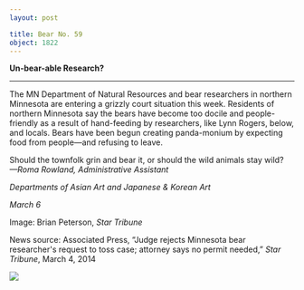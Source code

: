 ```yaml
---
layout: post

title: Bear No. 59
object: 1822
---
```

**Un-bear-able Research?**

****

The MN Department of Natural Resources and bear researchers in northern Minnesota are entering a grizzly court situation this week. Residents of northern Minnesota say the bears have become too docile and people-friendly as a result of hand-feeding by researchers, like Lynn Rogers, below, and locals. Bears have been begun creating panda-monium by expecting food from people—and refusing to leave.

Should the townfolk grin and bear it, or should the wild animals stay wild?     *—Roma Rowland, Administrative Assistant*

*Departments of Asian Art and Japanese & Korean Art*

*March 6*

Image: Brian Peterson, *Star Tribune*

News source: Associated Press, “Judge rejects Minnesota bear researcher's request to toss case; attorney says no permit needed,” *Star Tribune*, March 4, 2014



![]({{siteurl.base}}/images/14-03-06_70.64_BearEDIT-1.jpeg)
